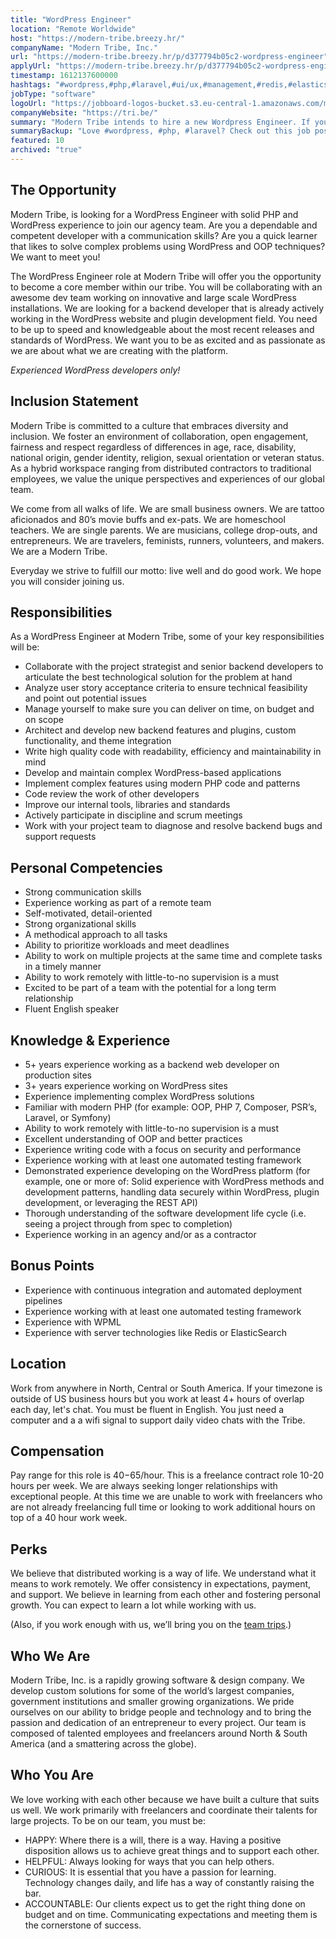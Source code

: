 ```yaml
---
title: "WordPress Engineer"
location: "Remote Worldwide"
host: "https://modern-tribe.breezy.hr/"
companyName: "Modern Tribe, Inc."
url: "https://modern-tribe.breezy.hr/p/d377794b05c2-wordpress-engineer"
applyUrl: "https://modern-tribe.breezy.hr/p/d377794b05c2-wordpress-engineer/apply"
timestamp: 1612137600000
hashtags: "#wordpress,#php,#laravel,#ui/ux,#management,#redis,#elasticsearch,#scrum,#office,#rest"
jobType: "software"
logoUrl: "https://jobboard-logos-bucket.s3.eu-central-1.amazonaws.com/modern-tribe"
companyWebsite: "https://tri.be/"
summary: "Modern Tribe intends to hire a new Wordpress Engineer. If you have 5+ years experience working as a backend web developer on production sites, consider applying."
summaryBackup: "Love #wordpress, #php, #laravel? Check out this job post!"
featured: 10
archived: "true"
---
```


## The Opportunity

Modern Tribe, is looking for a WordPress Engineer with solid PHP and WordPress experience to join our agency team. Are you a dependable and competent developer with a communication skills? Are you a quick learner that likes to solve complex problems using WordPress and OOP techniques? We want to meet you!

The WordPress Engineer role at Modern Tribe will offer you the opportunity to become a core member within our tribe. You will be collaborating with an awesome dev team working on innovative and large scale WordPress installations. We are looking for a backend developer that is already actively working in the WordPress website and plugin development field. You need to be up to speed and knowledgeable about the most recent releases and standards of WordPress. We want you to be as excited and as passionate as we are about what we are creating with the platform.

_Experienced WordPress developers only!_

## Inclusion Statement

Modern Tribe is committed to a culture that embraces diversity and inclusion. We foster an environment of collaboration, open engagement, fairness and respect regardless of differences in age, race, disability, national origin, gender identity, religion, sexual orientation or veteran status. As a hybrid workspace ranging from distributed contractors to traditional employees, we value the unique perspectives and experiences of our global team.

We come from all walks of life. We are small business owners. We are tattoo aficionados and 80’s movie buffs and ex-pats. We are homeschool teachers. We are single parents. We are musicians, college drop-outs, and entrepreneurs. We are travelers, feminists, runners, volunteers, and makers. We are a Modern Tribe.

Everyday we strive to fulfill our motto: live well and do good work. We hope you will consider joining us.

## Responsibilities

As a WordPress Engineer at Modern Tribe, some of your key responsibilities will be:

*   Collaborate with the project strategist and senior backend developers to articulate the best technological solution for the problem at hand
*   Analyze user story acceptance criteria to ensure technical feasibility and point out potential issues
*   Manage yourself to make sure you can deliver on time, on budget and on scope
*   Architect and develop new backend features and plugins, custom functionality, and theme integration
*   Write high quality code with readability, efficiency and maintainability in mind
*   Develop and maintain complex WordPress-based applications
*   Implement complex features using modern PHP code and patterns
*   Code review the work of other developers
*   Improve our internal tools, libraries and standards
*   Actively participate in discipline and scrum meetings
*   Work with your project team to diagnose and resolve backend bugs and support requests

## Personal Competencies

*   Strong communication skills
*   Experience working as part of a remote team
*   Self-motivated, detail-oriented
*   Strong organizational skills
*   A methodical approach to all tasks
*   Ability to prioritize workloads and meet deadlines
*   Ability to work on multiple projects at the same time and complete tasks in a timely manner
*   Ability to work remotely with little-to-no supervision is a must
*   Excited to be part of a team with the potential for a long term relationship
*   Fluent English speaker

## Knowledge & Experience

*   5+ years experience working as a backend web developer on production sites
*   3+ years experience working on WordPress sites
*   Experience implementing complex WordPress solutions
*   Familiar with modern PHP (for example: OOP, PHP 7, Composer, PSR’s, Laravel, or Symfony)
*   Ability to work remotely with little-to-no supervision is a must
*   Excellent understanding of OOP and better practices
*   Experience writing code with a focus on security and performance
*   Experience working with at least one automated testing framework
*   Demonstrated experience developing on the WordPress platform (for example, one or more of: Solid experience with WordPress methods and development patterns, handling data securely within WordPress, plugin development, or leveraging the REST API)
*   Thorough understanding of the software development life cycle (i.e. seeing a project through from spec to completion)
*   Experience working in an agency and/or as a contractor

## Bonus Points

*   Experience with continuous integration and automated deployment pipelines
*   Experience working with at least one automated testing framework
*   Experience with WPML
*   Experience with server technologies like Redis or ElasticSearch

## Location

Work from anywhere in North, Central or South America. If your timezone is outside of US business hours but you work at least 4+ hours of overlap each day, let's chat. You must be fluent in English. You just need a computer and a a wifi signal to support daily video chats with the Tribe.

## Compensation

Pay range for this role is $40-$65/hour. This is a freelance contract role 10-20 hours per week. We are always seeking longer relationships with exceptional people. At this time we are unable to work with freelancers who are not already freelancing full time or looking to work additional hours on top of a 40 hour work week.

## Perks

We believe that distributed working is a way of life. We understand what it means to work remotely. We offer consistency in expectations, payment, and support. We believe in learning from each other and fostering personal growth. You can expect to learn a lot while working with us.

(Also, if you work enough with us, we’ll bring you on the [team trips](https://vimeo.com/254214062).)

## Who We Are

Modern Tribe, Inc. is a rapidly growing software & design company. We develop custom solutions for some of the world’s largest companies, government institutions and smaller growing organizations. We pride ourselves on our ability to bridge people and technology and to bring the passion and dedication of an entrepreneur to every project. Our team is composed of talented employees and freelancers around North & South America (and a smattering across the globe).

## Who You Are

We love working with each other because we have built a culture that suits us well. We work primarily with freelancers and coordinate their talents for large projects. To be on our team, you must be:

*   HAPPY: Where there is a will, there is a way. Having a positive disposition allows us to achieve great things and to support each other.
*   HELPFUL: Always looking for ways that you can help others.
*   CURIOUS: It is essential that you have a passion for learning. Technology changes daily, and life has a way of constantly raising the bar.
*   ACCOUNTABLE: Our clients expect us to get the right thing done on budget and on time. Communicating expectations and meeting them is the cornerstone of success.
